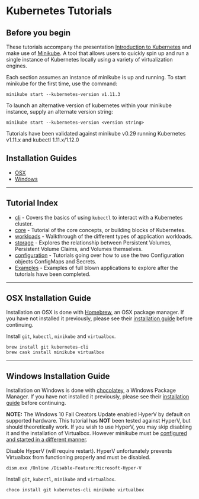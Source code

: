 # Kubernetes Tutorials

## Before you begin

These tutorials accompany the presentation [Introduction to Kubernetes](https://docs.google.com/presentation/d/1zrfVlE5r61ZNQrmXKx5gJmBcXnoa_WerHEnTxu5SMco/edit?usp=sharing) 
and make use of [Minikube](https://github.com/kubernetes/minikube). A tool that allows users to quickly spin up and
run a single instance of Kubernetes locally using a variety of virtualization engines.

Each section assumes an instance of minikube is up and running. To start minikube for the first time, use the command:
```
minikube start --kubernetes-version v1.11.3
```

To launch an alternative version of kubernetes within your minikube instance, supply an alternate version string:
```
minikube start --kubernetes-version <version string>
```

Tutorials have been validated against minikube v0.29 running Kubernetes v1.11.x and kubectl 1.11.x/1.12.0


## Installation Guides
* [OSX](#osx-installation-guide)
* [Windows](#windows-installation-guide)


---

## Tutorial Index
* [cli](/cli/README.md) - Covers the basics of using `kubectl` to interact with a Kubernetes cluster.
* [core](/core/README.md) - Tutorial of the core concepts, or building blocks of Kubernetes.
* [workloads](/workloads/README.md) - Walkthrough of the different types of application workloads.
* [storage](/storage/README.md) - Explores the relationship between Persistent Volumes, Persistent Volume Claims,
and Volumes themselves.
* [configuration](/configuration/README.md) - Tutorials going over how to use the two Configuration objects
ConfigMaps and Secrets.
* [Examples](/examples/README.md) - Examples of full blown applications to explore after the tutorials have been
completed.

---

## OSX Installation Guide
Installation on OSX is done with [Homebrew](https://brew.sh/), an OSX package manager. If you have not installed it
previously, please see their [installation guide](https://brew.sh/) before continuing.

Install `git`, `kubectl`, `minikube` and `virtualbox`.
```
brew install git kubernetes-cli
brew cask install minikube virtualbox
````

---

## Windows Installation Guide

Installation on Windows is done with [chocolatey](https://chocolatey.org/), a Windows Package Manager. If you have not
installed it previously, please see their [installation guide](https://chocolatey.org/install) before continuing.

**NOTE:** The Windows 10 Fall Creators Update enabled HyperV by default on supported hardware. This tutorial has
**NOT** been tested against HyperV, but should theoretically work. If you wish to use HyperV, you may skip disabling
it and the installation of Virtualbox. However minikube must be
[configured and started in a different manner](https://github.com/kubernetes/minikube/blob/master/docs/drivers.md#hyperv-driver).

Disable HyperV (will require restart). HyperV unfortunately prevents Virtualbox from functioning properly and must
be disabled.
```
dism.exe /Online /Disable-Feature:Microsoft-Hyper-V
```

Install `git`, `kubectl`, `minikube` and `virtualbox`.
```
choco install git kubernetes-cli minikube virtualbox
```